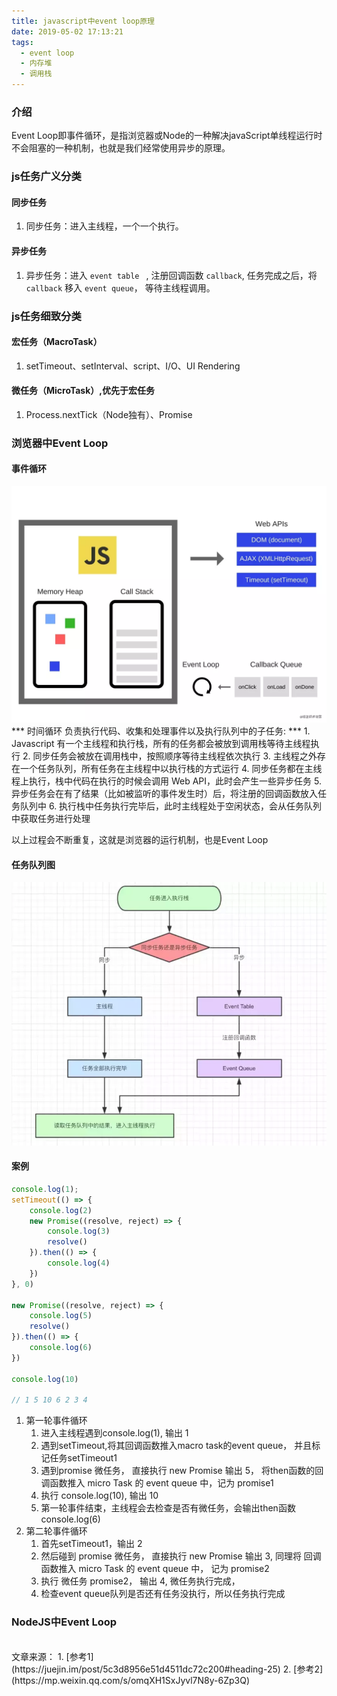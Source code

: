 ```yaml
---
title: javascript中event loop原理
date: 2019-05-02 17:13:21
tags:
  - event loop
  - 内存堆
  - 调用栈
---
```


### 介绍
Event Loop即事件循环，是指浏览器或Node的一种解决javaScript单线程运行时不会阻塞的一种机制，也就是我们经常使用异步的原理。

### js任务广义分类

#### 同步任务
1. 同步任务：进入主线程，一个一个执行。

#### 异步任务
1. 异步任务：进入  `event table ` , 注册回调函数 ` callback `, 任务完成之后，将 `callback` 移入  `event queue`， 等待主线程调用。

### js任务细致分类

#### 宏任务（MacroTask）
   1. setTimeout、setInterval、script、I/O、UI Rendering 

#### 微任务（MicroTask）,优先于宏任务
   1. Process.nextTick（Node独有）、Promise

### 浏览器中Event Loop

#### 事件循环
<img src="/img/eventloop.webp" />
*** 时间循环 负责执行代码、收集和处理事件以及执行队列中的子任务: ***
1. Javascript 有一个主线程和执行栈，所有的任务都会被放到调用栈等待主线程执行
2. 同步任务会被放在调用栈中，按照顺序等待主线程依次执行
3. 主线程之外存在一个任务队列，所有任务在主线程中以执行栈的方式运行
4. 同步任务都在主线程上执行，栈中代码在执行的时候会调用 Web API，此时会产生一些异步任务
5. 异步任务会在有了结果（比如被监听的事件发生时）后，将注册的回调函数放入任务队列中
6. 执行栈中任务执行完毕后，此时主线程处于空闲状态，会从任务队列中获取任务进行处理
   
以上过程会不断重复，这就是浏览器的运行机制，也是Event Loop

#### 任务队列图
<img src="/img/event_loop.png"  alt="任务队列" height="auto"/>

#### 案例
```js
console.log(1);
setTimeout(() => {
    console.log(2)
    new Promise((resolve, reject) => {
        console.log(3)
        resolve()
    }).then(() => {
        console.log(4)
    })
}, 0)

new Promise((resolve, reject) => {
    console.log(5)
    resolve()
}).then(() => {
    console.log(6)
})

console.log(10)

// 1 5 10 6 2 3 4

```
1. 第一轮事件循环
   1. 进入主线程遇到console.log(1), 输出 1
   2. 遇到setTimeout,将其回调函数推入macro task的event queue， 并且标记任务setTimeout1 
   3. 遇到promise 微任务， 直接执行 new Promise 输出 5， 将then函数的回调函数推入 micro Task 的 event queue 中，记为 promise1 
   4. 执行 console.log(10), 输出 10 
   5. 第一轮事件结束，主线程会去检查是否有微任务，会输出then函数 console.log(6)
2. 第二轮事件循环
   1. 首先setTimeout1，输出 2
   2. 然后碰到 promise 微任务， 直接执行 new Promise 输出 3, 同理将 回调函数推入 micro Task 的 event queue 中， 记为 promise2 
   3. 执行 微任务 promise2， 输出 4, 微任务执行完成，
   4. 检查event queue队列是否还有任务没执行，所以任务执行完成

### NodeJS中Event Loop


<br>
文章来源：
1. [参考1](https://juejin.im/post/5c3d8956e51d4511dc72c200#heading-25)
2. [参考2](https://mp.weixin.qq.com/s/omqXH1SxJyvl7N8y-6Zp3Q)